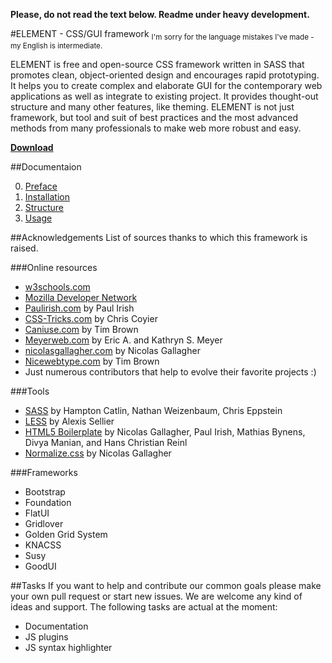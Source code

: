 **Please, do not read the text below. Readme under heavy development.**

#ELEMENT - CSS/GUI framework
<sub>I'm sorry for the language mistakes I've made - my English is intermediate.</sub>

ELEMENT is free and open-source CSS framework written in SASS that promotes clean, object-oriented design and encourages rapid prototyping. It helps you to create complex and elaborate GUI for the contemporary web applications as well as integrate to existing project. It provides thought-out structure and many other features, like theming. ELEMENT is not just framework, but tool and suit of best practices and the most advanced methods from many professionals to make web more robust and easy.

**[Download](https://github.com/kalopsia/element/archive/master.zip)**


##Documentaion

0. [Preface](https://github.com/kalopsia/element/blob/master/docs/0_preface.md)<br/>
1. [Installation](https://github.com/kalopsia/element/blob/master/docs/1_installation.md)<br/>
2. [Structure](https://github.com/kalopsia/element/blob/master/docs/2_structure.md)<br/>
3. [Usage](https://github.com/kalopsia/element/blob/master/docs/3_usage.md)<br/>


##Acknowledgements
List of sources thanks to which this framework is raised.

###Online resources
- [w3schools.com](http://w3schools.com/)
- [Mozilla Developer Network](https://developer.mozilla.org/en-US/docs/Web)
- [Paulirish.com](http://paulirish.com/) by Paul Irish
- [CSS-Tricks.com](css-tricks.com) by Chris Coyier
- [Caniuse.com](caniuse.com) by Tim Brown
- [Meyerweb.com](http://meyerweb.com/) by Eric A. and Kathryn S. Meyer
- [nicolasgallagher.com](http://nicolasgallagher.com/) by Nicolas Gallagher
- [Nicewebtype.com](http://nicewebtype.com/) by Tim Brown
- Just numerous contributors that help to evolve their favorite projects :)

###Tools
- [SASS](http://sass-lang.com/) by Hampton Catlin, Nathan Weizenbaum, Chris Eppstein
- [LESS](http://lesscss.org/) by Alexis Sellier
- [HTML5 Boilerplate](http://html5boilerplate.com/) by Nicolas Gallagher, Paul Irish, Mathias Bynens, Divya Manian, and Hans Christian Reinl
- [Normalize.css](http://necolas.github.io/normalize.css/) by Nicolas Gallagher 

###Frameworks
- Bootstrap
- Foundation
- FlatUI
- Gridlover
- Golden Grid System
- KNACSS
- Susy
- GoodUI

##Tasks
If you want to help and contribute our common goals please make your own pull request or start new issues. We are welcome any kind of ideas and support. The following tasks are actual at the moment:
- Documentation
- JS plugins
- JS syntax highlighter
